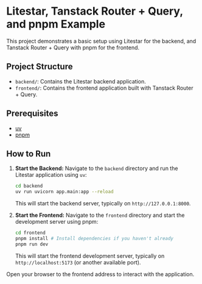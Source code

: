 # Litestar, Tanstack Router + Query, and pnpm Example

This project demonstrates a basic setup using Litestar for the backend, and Tanstack Router + Query with pnpm for the frontend.

## Project Structure

- `backend/`: Contains the Litestar backend application.
- `frontend/`: Contains the frontend application built with Tanstack Router + Query.

## Prerequisites

- [uv](https://github.com/astral-sh/uv)
- [pnpm](https://pnpm.io/)

## How to Run

1. **Start the Backend:**
   Navigate to the `backend` directory and run the Litestar application using `uv`:

   ```bash
   cd backend
   uv run uvicorn app.main:app --reload
   ```

   This will start the backend server, typically on `http://127.0.0.1:8000`.

2. **Start the Frontend:**
   Navigate to the `frontend` directory and start the development server using pnpm:

   ```bash
   cd frontend
   pnpm install # Install dependencies if you haven't already
   pnpm run dev
   ```

   This will start the frontend development server, typically on `http://localhost:5173` (or another available port).

Open your browser to the frontend address to interact with the application.
